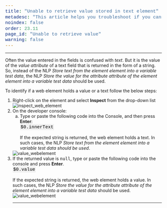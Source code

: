 ```yaml
---
title: "Unable to retrieve value stored in text element"
metadesc: "This article helps you troubleshoot if you cannot retrieve a stored value in a text element | Learn how to retrieve a value stored in text element"
noindex: false
order: 23.11
page_id: "Unable to retrieve value"
warning: false
---
```

---
<head>
<style>
ul.circle {
  list-style-type: circle;
}
ul.square {
  list-style-type: square;
}
ol.roman {
  list-style-type: lower-roman;
}
ol.a {
  list-style-type: lower-alpha;
}
code {
  font-family: Consolas,"courier new";
  color: black;
  background-color: #f1f1f1;
  padding: 2px;
  font-size: 105%;
  text-align: justify;
}
</style>
</head>
<body>
<p>
Often the value entered in the fields is confused with <em>text</em>. But it is the value of the <em>value attribute</em> of a text field that is returned in the form of a string.
So, instead of the NLP <em>Store text from the element element into a variable test data</em>, the NLP <em>Store the value for the attribute attribute of the element element into a variable test data</em> should be used.
</p>
<p>To identify if a web element holds a value or a text follow the below steps:
    <ol>
    <li>Right-click on the element and select <strong>Inspect</strong> from the drop-down list</li>
    <img src="https://s3.amazonaws.com/static-docs.testsigma.com/new_images/troubleshooting/NLPs/unable-to-retrieve-value/inspect_web_element.png" alt="inspect_web_element">
    <li>On the developer console:
        <ol class="a">
        <li>Type or paste the following code into the Console, and then press <strong>Enter</strong>:<br>
        <code>$0.innerText</code><br><br>If the expected string is returned, the web element holds a text. In such cases, the NLP <em>Store text from the element element into a variable test data should be used</em>. 
        </li>
        </ol>
        <img src="https://s3.amazonaws.com/static-docs.testsigma.com/new_images/troubleshooting/NLPs/unable-to-retrieve-value/innertex_webelement.png" alt="value_webelement">
        <li>If the returned value is <kbd>null</kbd>, type or paste the following code into the console and press <strong>Enter</strong>.<br><code>$0.value</code>
        <br><br>If the expected string is returned, the web element holds a value. In such cases, the NLP <em>Store the value for the attribute attribute of the element element into a variable test data</em> should be used.
        </li>
        <img src="https://s3.amazonaws.com/static-docs.testsigma.com/new_images/troubleshooting/NLPs/unable-to-retrieve-value/value_webelement.png" alt="value_webelement">
        </ol>
    </li>
    <ol>
</p>

</body>

---